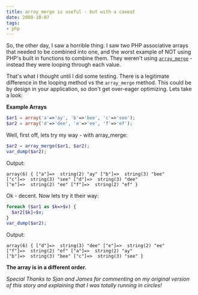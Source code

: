 ```yaml
---
title: array_merge is useful - but with a caveat
date: 2008-10-07
tags:
- php
---
```

So, the other day, I saw a horrible thing.  I saw two PHP associative arrays that needed to be combined into one, and the worst example of NOT using PHP's built in functions to combine them.  They weren't using [`array_merge`](http://php.net/array_merge) - instead they were looping through each value.

<!--more-->

That's what I thought until I did some testing.  There is a legitimate difference in the looping method vs the `array_merge` method.  This could be by design in your application, so don't get over-eager optimizing.  Lets take a look:

**Example Arrays**

```php
$ar1 = array('a'=>'ay', 'b'=>'bee', 'c'=>'see');
$ar2 = array('d'=>'dee', 'e'=>'ee', 'f'=>'ef');
```

Well, first off, lets try my way - with array_merge:

```php
$ar2 = array_merge($ar1, $ar2);
var_dump($ar2);
```

Output:
    
    array(6) { ["a"]=>  string(2) "ay" ["b"]=>  string(3) "bee"
    ["c"]=>  string(3) "see" ["d"]=>  string(3) "dee"
    ["e"]=>  string(2) "ee" ["f"]=>  string(2) "ef" }

Ok - decent.  Now lets try it their way:

```php
foreach ($ar1 as $k=>$v) {
  $ar2[$k]=$v;
}
var_dump($ar2);
```

Output: 

    array(6) { ["d"]=>  string(3) "dee" ["e"]=>  string(2) "ee"
    ["f"]=>  string(2) "ef" ["a"]=>  string(2) "ay"
    ["b"]=>  string(3) "bee" ["c"]=>  string(3) "see" }

**The array is in a different order.**

_Special Thanks to Sjan and James for commenting on my original version of this story and explaining that I was totally running in circles!_
